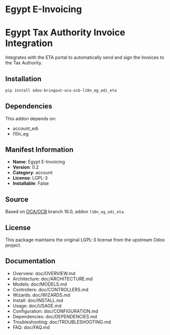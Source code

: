 # Egypt E-Invoicing


Egypt Tax Authority Invoice Integration
==============================================================================
Integrates with the ETA portal to automatically send and sign the Invoices to the Tax Authority.
    

## Installation

```bash
pip install odoo-bringout-oca-ocb-l10n_eg_edi_eta
```

## Dependencies

This addon depends on:
- account_edi
- l10n_eg

## Manifest Information

- **Name**: Egypt E-Invoicing
- **Version**: 0.2
- **Category**: account
- **License**: LGPL-3
- **Installable**: False

## Source

Based on [OCA/OCB](https://github.com/OCA/OCB) branch 16.0, addon `l10n_eg_edi_eta`.

## License

This package maintains the original LGPL-3 license from the upstream Odoo project.

## Documentation

- Overview: doc/OVERVIEW.md
- Architecture: doc/ARCHITECTURE.md
- Models: doc/MODELS.md
- Controllers: doc/CONTROLLERS.md
- Wizards: doc/WIZARDS.md
- Install: doc/INSTALL.md
- Usage: doc/USAGE.md
- Configuration: doc/CONFIGURATION.md
- Dependencies: doc/DEPENDENCIES.md
- Troubleshooting: doc/TROUBLESHOOTING.md
- FAQ: doc/FAQ.md
